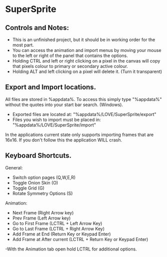 SuperSprite
===========

## Controls and Notes: ##

- This is an unfinished project, but it should be in working order for the most part.
- You can access the animation and import menus by moving your mouse to the left or right of the panel that contains the options.
- Holding CTRL and left or right clicking on a pixel in the canvas will copy that pixels colour to primary or secondary active colour.
- Holding ALT and left clicking on a pixel will delete it. (Turn it transparent)



## Export and Import locations. ##

All files are stored in %appdata%. To access this simply type "%appdata%" without the quotes into your start bar search. (Windows).

- Exported files are located at:
	"%appdata%/LOVE/SuperSprite/export"
- Files you wish to import must be placed in:
	"%appdata%/LOVE/SuperSprite/import"

In the applications current state only supports importing frames that are 16x16. If you don't follow this the application WILL crash.

## Keyboard Shortcuts. ##

General:
- Switch option pages (Q,W,E,R)
- Toggle Onion Skin (O)
- Toggle Grid (G)
- Rotate Symmetry Options (S)

Animation:
- Next Frame (Right Arrow key)
- Prev Frame (Left Arrow key)
- Go to First Frame (LCTRL + Left Arrow Key)
- Go to Last Frame (LCTRL + Right Arrow Key)
- Add Frame at End (Return Key or Keypad Enter)
- Add Frame at After current (LCTRL + Return Key or Keypad Enter)

-With the Animation tab open hold LCTRL for additional options.